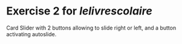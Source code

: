 # Exercise 2 for *lelivrescolaire*

Card Slider with 2 buttons allowing to slide right or left, and a button activating autoslide.